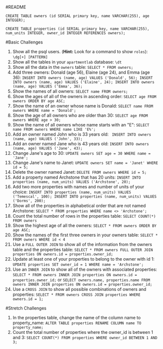 #README

`CREATE TABLE owners (id SERIAL primary key, name VARCHAR(255), age INTEGER);`

`CREATE TABLE properties (id SERIAL primary key, name VARCHAR(255), num_units INTEGER, owner_id INTEGER REFERENCES owners);`

#Basic Challenges

1. Show all the psql users. (**Hint:** Look for a command to show `roles`): `\dg[+] [PATTERN]`
2. Show all the tables in your `apartmentlab` database: `\dt`
3. Show all the data in the `owners` table: `SELECT * FROM owners;`
4. Add three owners: Donald (age 56), Elaine (age 24), and Emma (age 36): `INSERT INTO owners (name, age) VALUES ('Donald', 56); INSERT INTO owners (name, age) VALUES ('Elaine', 24); INSERT INTO owners (name, age) VALUES ('Emma', 36);`
5. Show the names of all owners: `SELECT name FROM owners;`
6. Show the ages of all of the owners in ascending order: `SELECT age FROM owners ORDER BY age ASC;`
7. Show the name of an owner whose name is Donald: `SELECT name FROM owners WHERE name = 'Donald';`
8. Show the age of all owners who are older than 30: `SELECT age FROM owners WHERE age > 30;`
9. Show the name of all owners whose name starts with an "E": `SELECT name FROM owners WHERE name LIKE 'E%';`
10. Add an owner named John who is 33 years old: ` INSERT INTO owners (name, age) VALUES ('John', 33);`
11. Add an owner named Jane who is 43 years old: `INSERT INTO owners (name, age) VALUES ('Jane', 43);`
12. Change Jane's age to 30: `UPDATE owners SET age = 30 WHERE name = 'Jane';`
13. Change Jane's name to Janet: `UPDATE owners SET name = 'Janet' WHERE id = 5;`
14. Delete the owner named Janet: `DELETE FROM owners WHERE id = 5;`
15. Add a property named Archstone that has 20 units: `INSERT INTO properties (name, num_units) VALUES ('Archstone', 20);`
16. Add two more properties with names and number of units of your choice: `INSERT INTO properties (name, num_units) VALUES ('Temescal', 100); INSERT INTO properties (name, num_units) VALUES ('Dorms', 200);`
17. Show all of the properties in alphabetical order that are not named Archstone: `SELECT * FROM properties WHERE name <> 'Archstone';`
18. Count the total number of rows in the properties table: `SELECT COUNT(*) FROM owners`
19. Show the highest age of all the owners: `SELECT * FROM owners ORDER BY age ASC;`
20. Show the names of the first three owners in your owners table: `SELECT * FROM owners WHERE id < 4`
21. Use a `FULL OUTER JOIN` to show all of the information from the owners table and the properties table: `SELECT * FROM owners FULL OUTER JOIN properties ON owners.id = properties.owner_id;`
22. Update at least one of your properties to belong to the owner with id 1: `UPDATE properties SET owner_id = 1 WHERE name = 'Archstone';`
23. Use an `INNER JOIN` to show all of the owners with associated properties: `SELECT * FROM owners INNER JOIN properties ON owners.id = properties.owner_id;` or `SELECT owners.name, properties.name FROM owners INNER JOIN properties ON owners.id = properties.owner_id;`
24. Use a `CROSS JOIN` to show all possible combinations of owners and properties: `SELECT * FROM owners CROSS JOIN properties WHERE owners.id = 1;`

#Stretch Challenges

1. In the properties table, change the name of the column name to property_name: `ALTER TABLE properties RENAME COLUMN name TO property_name;`
2. Count the total number of properties where the owner_id is between 1 and 3: `SELECT COUNT(*) FROM properties WHERE owner_id BETWEEN 1 AND 3;`